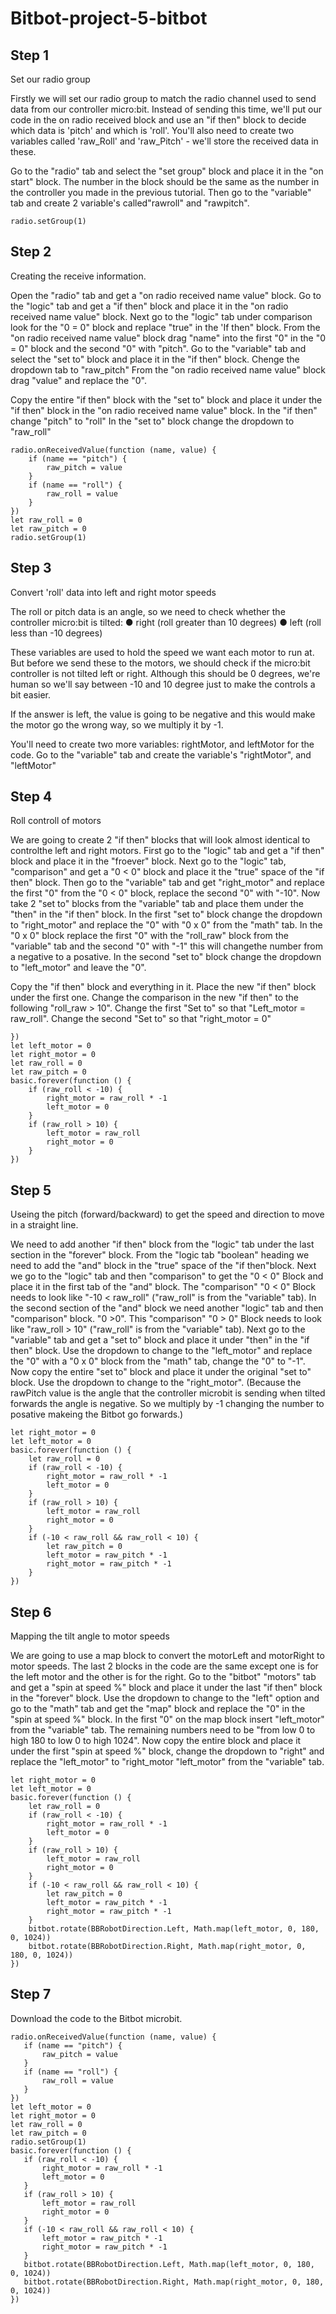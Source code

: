 # Bitbot-project-5-bitbot

## Step 1 
Set our radio group

Firstly we will set our radio group to match the radio channel used to send data from our controller micro:bit. 
Instead of sending this time, we'll put our code in the on radio received block and use an "if then" block to decide which data is 'pitch' and which is 'roll'.
You'll also need to create two variables called 'raw_Roll' and 'raw_Pitch' - we'll store the received data in these.

Go to the "radio" tab and select the "set group" block and place it in the "on start" block. The number in the block should be the same as the number in the controller you made in the previous tutorial.
Then go to the "variable" tab and create 2 variable's called"rawroll" and "rawpitch".
```block
radio.setGroup(1)
```

## Step 2 
Creating the receive information.

Open the "radio" tab and get a "on radio received name value" block.
Go to the "logic" tab and get a "if then" block and place it in the "on radio received name value" block.
Next go to the "logic" tab under comparison look for the "0 = 0" block and replace "true" in the 'If then" block.
From the "on radio received name value" block drag "name" into the first "0" in the "0 = 0" block and the second "0" with "pitch".
Go to the "variable" tab and select the "set to" block and place it in the "if then" block.
Chenge the dropdown tab to "raw_pitch" 
From the "on radio received name value" block drag "value" and replace the "0".

Copy the entire "if then" block with the "set to" block and place it under the "if then" block in the "on radio received name value" block.
In the "if then" change "pitch" to "roll"
In the "set to" block change the dropdown to "raw_roll"

```block
radio.onReceivedValue(function (name, value) {
    if (name == "pitch") {
        raw_pitch = value
    }
    if (name == "roll") {
        raw_roll = value
    }
})
let raw_roll = 0
let raw_pitch = 0
radio.setGroup(1)
```
## Step 3 
Convert 'roll' data into left and right motor speeds

The roll or pitch data is an angle, so we need to check whether the controller micro:bit is tilted: 
●  right (roll greater than 10 degrees) 
●  left (roll less than -10 degrees)

These variables are used to hold the speed we want each motor to run at. But before we send these to the motors, we should check if the micro:bit controller is not tilted left or right. Although this should be 0 degrees, we're human so we'll say between -10 and 10 degree just to make the controls a bit easier. 

If the answer is left, the value is going to be negative and this would make the motor go the wrong way, so we multiply it by -1.

You'll need to create two more variables: rightMotor, and leftMotor for the code. 
Go to the "variable" tab and create the variable's "rightMotor", and "leftMotor"

## Step 4 
Roll controll of motors


We are going to create 2 "if then" blocks that will look almost identical to controlthe left and right motors.
First go to the "logic" tab and get a "if then" block and place it in the "froever" block.
Next go to the "logic" tab, "comparison" and get a "0 < 0" block and place it the "true" space of the "if then" block.
Then go to the "variable" tab and get "right_motor" and replace the first "0" from the "0 < 0" block, replace the second "0" with "-10".
Now take 2 "set to" blocks from the "variable" tab and place them under the "then" in the "if then" block.
In the first "set to" block change the dropdown to "right_motor" and replace the "0" with "0 x 0" from the "math" tab.
In the "0 x 0" block replace the first "0" with the "roll_raw" block from the "variable" tab and the second "0" with "-1" this will changethe number from a negative to a posative.
In the second "set to" block change the dropdown to "left_motor" and leave the "0".

Copy the "if then" block and everything in it. Place the new "if then" block under the first one.
Change the comparison in the new "if then" to the following "roll_raw > 10".
Change the first "Set to" so that "Left_motor = raw_roll".
 Change the second "Set to" so that "right_motor = 0"

```block
})
let left_motor = 0
let right_motor = 0
let raw_roll = 0
let raw_pitch = 0
basic.forever(function () {
    if (raw_roll < -10) {
        right_motor = raw_roll * -1
        left_motor = 0
    }
    if (raw_roll > 10) {
        left_motor = raw_roll
        right_motor = 0
    }
})
```
## Step 5 
Useing the pitch (forward/backward) to get the speed and direction to move in a straight line.

We need to add another "if then" block from the "logic" tab under the last section in the "forever" block.
From the "logic tab "boolean" heading we need to add the "and" block in the "true" space of the "if then"block.
Next we go to the "logic" tab and then "comparison" to get the "0 < 0" Block and place it in the first tab of the "and" block.
The "comparison" "0 < 0" Block needs to look like "-10 < raw_roll" ("raw_roll" is from the "variable" tab).
In the second section of the "and" block we need another "logic" tab and then "comparison" block. "0 >0".
This "comparison" "0 > 0" Block needs to look like "raw_roll > 10" ("raw_roll" is from the "variable" tab).
Next go to the "variable" tab and get a "set to" block and place it under "then" in the "if then" block.
Use the dropdown to change to the "left_motor" and replace the "0" with a "0 x 0" block from the "math" tab, change the "0" to "-1".
Now copy the entire "set to" block and place it under the original "set to" block.
Use the dropdown to change to the "right_motor".
(Because the rawPitch value is the angle that the controller microbit is sending when tilted forwards the angle is negative. So we multiply by -1 changing the number to posative makeing the Bitbot go forwards.)

```block
let right_motor = 0
let left_motor = 0
basic.forever(function () {
    let raw_roll = 0
    if (raw_roll < -10) {
        right_motor = raw_roll * -1
        left_motor = 0
    }
    if (raw_roll > 10) {
        left_motor = raw_roll
        right_motor = 0
    }
    if (-10 < raw_roll && raw_roll < 10) {
        let raw_pitch = 0
        left_motor = raw_pitch * -1
        right_motor = raw_pitch * -1
    }
})
```

## Step 6 
Mapping the tilt angle to motor speeds

We are going to use a map block to convert the motorLeft and motorRight to motor speeds.
The last 2 blocks in the code are the same except one is for the left motor and the other is for the right.
Go to the "bitbot" "motors" tab and get a "spin at speed %" block and place it under the last "if then" block in the "forever" block.
Use the dropdown to change to the "left" option and go to the "math" tab and get the "map" block and replace the "0" in the "spin at speed %" block.
In the first "0" on the map block insert "left_motor" from the "variable" tab. The remaining numbers need to be "from low 0 to high 180 to low 0 to high 1024".
Now copy the entire block and place it under the first "spin at speed %" block, change the dropdown to "right" and replace the "left_motor" to "right_motor "left_motor" from the "variable" tab.

```block
let right_motor = 0
let left_motor = 0
basic.forever(function () {
    let raw_roll = 0
    if (raw_roll < -10) {
        right_motor = raw_roll * -1
        left_motor = 0
    }
    if (raw_roll > 10) {
        left_motor = raw_roll
        right_motor = 0
    }
    if (-10 < raw_roll && raw_roll < 10) {
        let raw_pitch = 0
        left_motor = raw_pitch * -1
        right_motor = raw_pitch * -1
    }
    bitbot.rotate(BBRobotDirection.Left, Math.map(left_motor, 0, 180, 0, 1024))
    bitbot.rotate(BBRobotDirection.Right, Math.map(right_motor, 0, 180, 0, 1024))
})
```

## Step 7 
Download the code to the Bitbot microbit.

 ```block
radio.onReceivedValue(function (name, value) {
    if (name == "pitch") {
        raw_pitch = value
    }
    if (name == "roll") {
        raw_roll = value
    }
})
let left_motor = 0
let right_motor = 0
let raw_roll = 0
let raw_pitch = 0
radio.setGroup(1)
basic.forever(function () {
    if (raw_roll < -10) {
        right_motor = raw_roll * -1
        left_motor = 0
    }
    if (raw_roll > 10) {
        left_motor = raw_roll
        right_motor = 0
    }
    if (-10 < raw_roll && raw_roll < 10) {
        left_motor = raw_pitch * -1
        right_motor = raw_pitch * -1
    }
    bitbot.rotate(BBRobotDirection.Left, Math.map(left_motor, 0, 180, 0, 1024))
    bitbot.rotate(BBRobotDirection.Right, Math.map(right_motor, 0, 180, 0, 1024))
})
```


